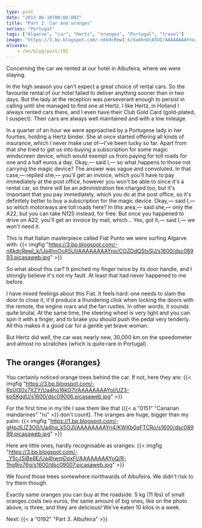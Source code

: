 ```yaml
---
type: post
date: "2013-06-10T00:00:00Z"
title: "Part 2. Car and oranges"
series: "Portugal"
tags: ["Algarve", "car", "Hertz", "oranges", "Portugal", "travel"]
image: "https://3.bp.blogspot.com/-n6kdcRewI_k/Ua4hnOcA5UI/AAAAAAAAYno/COZDdQStsSU/s1600/dsc08993.picasaweb.jpg"
aliases:
    - /en/blog/post/191
---
```


Concerning the car we rented at our hotel in Albufeira, where we were staying.

<!--more-->

In the high season you can't expect a great choice of rental cars. So the favourite rental of our hotel failed to deliver anything sooner than in two days. But the lady at the reception was perseverant enough to persist in calling until she managed to find one at Hertz. I like Hertz, in Holland I always rented cars there, and I even have their Club Gold Card (gold-plated, I suspect). Their cars are always well maintained and with a low mileage.

In a quarter of an hour we were approached by a Portugese lady in her fourties, holding a Hertz binder. She at once started offering all kinds of insurance, which I never make use of—I've been lucky so far. Apart from that she tried to get us into buying a subscription for some magic windscreen device, which would exempt us from paying for toll roads for one and a half euros a day. Okay,— said I,— so what happens to those not carrying the magic device? The answer was vague and convoluted. In that case,— replied she,— you'll get an invoice, which you'll have to pay immediately at the post office, however you won't be able to since it's a rental car, so there will be an administration fee charged too, but it's important that you pay immediately, which you do at the post office, so it's definitely better to buy a subscription for the magic device. Okay,— said I,— so which motorways are toll roads here? In this area,— said she,— only the A22, but you can take N125 instead, for free. But once you happened to drive on A22, you'll get an invoice by mail, which… Yes, got it,— said I,— we won't need it.

This is that Italian masterpiece called Fiat Punto we were surfing Algarve with:
{{< imgfig "https://3.bp.blogspot.com/-n6kdcRewI_k/Ua4hnOcA5UI/AAAAAAAAYno/COZDdQStsSU/s1600/dsc08993.picasaweb.jpg" >}}

So what about this car? It pinched my finger twice by its door handle, and I strongly believe it's not my fault. At least that had never happened to me before.

I have mixed feelings about this Fiat. It feels hard: one needs to slam the door to close it, it'd produce a thundering click when locking the doors with the remote, the engine roars and the fan rustles. In other words, it sounds quite brutal. At the same time, the steering wheel is very light and you can spin it with a finger, and to brake you should push the pedal very tenderly. All this makes it a good car for a gentle yet brave woman.

But Hertz did well, the car was nearly new, 30,000 km on the speedometer and almost no scratches (which is quite rare in Portugal).

## The oranges {#oranges}

You certainly noticed orange trees behind the car. If not, here they are:
{{< imgfig "https://3.bp.blogspot.com/-RsUI30x7XZY/Ua4hu16kO7I/AAAAAAAAYoI/UZ3-kpSKgdU/s1600/dsc09006.picasaweb.jpg" >}}

For the first time in my life I saw them like that ({{< a "0151" "Canarian mandarines" "ru" >}} don't count). The oranges are huge, bigger than my palm:
{{< imgfig "https://1.bp.blogspot.com/-gHpJILlZ3O0/Ua4hq_k5OJI/AAAAAAAAYn4/KWXb0qFTCRo/s1600/dsc08999.picasaweb.jpg" >}}

Here are little ones, hardly recognisable as oranges:
{{< imgfig "https://3.bp.blogspot.com/-_Y5cJSiBe8E/Ua4hwmDpxFI/AAAAAAAAYoQ/R-1hg9io76g/s1600/dsc09007.picasaweb.jpg" >}}

We found those trees somewhere northwards of Albufeira. We didn't risk to try them though.

Exactly same oranges you can buy at the roadside. 5 kg (11 lbs) of small oranges costs two euros, the same amount of big ones, like on the photo above, is three, and they are delicious! We've eaten 10 kilos in a week.

Next: {{< a "0192" "Part 3. Albufeira" >}}
